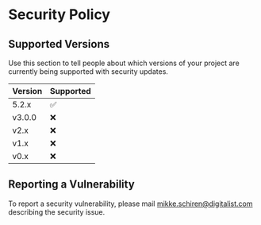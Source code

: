 # Security Policy

## Supported Versions

Use this section to tell people about which versions of your project are
currently being supported with security updates.

| Version | Supported          |
| ------- | ------------------ |
| 5.2.x   | :white_check_mark: |
| v3.0.0   | :x:                |
| v2.x   | :x:                |
| v1.x   | :x:                |
| v0.x   | :x:                |

## Reporting a Vulnerability

To report a security vulnerability, please mail <mikke.schiren@digitalist.com> describing the security issue.
